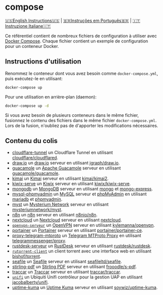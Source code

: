 # compose

[🇺🇸English Instructions🇺🇸](README.md) | [🇧🇷Instruções em Português🇧🇷](LEIAME.md) | [🇮🇹Instruzione Italiane🇮🇹](LEGGIMI.md)

Ce référentiel contient de nombreux fichiers de configuration à utiliser avec [Docker Compose]. Chaque fichier contient un exemple de configuration pour un conteneur Docker.

## Instructions d'utilisation

Renommez le conteneur dont vous avez besoin comme `docker-compose.yml`, puis exécutez-le en utilisant:

```bash
docker-compose up
```

Pour une utilisation en arrière-plan (daemon):

```bash
docker-compose up -d
```

Si vous avez besoin de plusieurs conteneurs dans le même fichier, fusionnez le contenu des fichiers dans le même fichier `docker-compose.yml`. Lors de la fusion, n'oubliez pas de d'apporter les modifications nécessaires.

## Contenu du colis

* [cloudflare-tunnel](cloudflare-tunnel/docker-compose.yml) un Cloudflare Tunnel en utilisant [cloudflare/cloudflared](https://hub.docker.com/r/cloudflare/cloudflared).
* [draw.io](draw.io/docker-compose.yml) un [draw.io](https://draw.io) serveur en utilisant [jgraph/draw.io](https://hub.docker.com/r/jgraph/drawio).
* [guacamole](guacamole/docker-compose.yml) un [Apache Guacamole](https://guacamole.apache.org/) serveur en utilisant [guacamole/guacamole](https://hub.docker.com/r/guacamole/guacamole).
* [kimai](kimai/docker-compose.yml) un [Kimai](https://www.kimai.org/) serveur en utilisant [kimai/kimai2](https://hub.docker.com/r/kimai/kimai2).
* [kiwix-serve](kiwix-serve/docker-compose.yml) un [Kiwix](https://wiki.kiwix.org/wiki/Kiwix-serve) serveur en utilisant [kiwix/kiwix-serve](https://github.com/kiwix/kiwix-tools/pkgs/container/kiwix-serve).
* [mongodb](mongodb/docker-compose.yml) un [MongoDB](https://www.mongodb.com/) serveur en utilisant [mongo](https://hub.docker.com/_/mongo) et [mongo-express](https://hub.docker.com/_/mongo-express).
* [mysql-phpmyadmin](mysql-phpmyadmin/docker-compose.yml) un [MySQL](https://www.mysql.com/) serveur et [phpMyAdmin](https://www.phpmyadmin.net/) en utilisant [mariadb](https://hub.docker.com/_/mariadb) et [phpmyadmin](https://hub.docker.com/_/phpmyadmin).
* [myst](myst/docker-compose.yml) un [Mysterium Network](https://www.mysterium.network/) serveur en utilisant [mysteriumnetwork/myst](https://hub.docker.com/r/mysteriumnetwork/myst).
* [n8n](n8n/docker-compose.yml) un [n8n](https://n8n.io/) serveur en utilisant [n8nio/n8n](https://hub.docker.com/r/n8nio/n8n).
* [nextcloud](nextcloud/docker-compose.yml) un [Nextcloud](https://nextcloud.com/) serveur en utilisant [nextcloud](https://hub.docker.com/_/nextcloud).
* [`openvpn-serveur`](openvpn-serveur/docker-compose.yml) un [OpenVPN] serveur en utilisant [kylemanna/openvpn].
* [portainer](portainer/docker-compose.yml) un [Portainer](https://www.portainer.io/) serveur en utilisant [portainer/portainer-ce](https://hub.docker.com/r/portainer/portainer-ce).
* [proxy-telegram-mtproto](proxy-telegram-mtproto/docker-compose.yml) un [Telegram MTProto Proxy](https://github.com/TelegramMessenger/MTProxy) en utilisant [telegrammessenger/proxy](https://hub.docker.com/r/telegrammessenger/proxy).
* [rustdesk-serveur](rustdesk-serveur/docker-compose.yml) un [RustDesk](https://rustdesk.com/) serveur en utilisant [rustdesk/rustdesk](https://hub.docker.com/r/rustdesk/rustdesk-serveur).
* [`rutorrent-client`](rutorrent-client/docker-compose.yml) un client torrent avec une interface web en utilisant [bishof/torrent].
* [seafile](seafile/docker-compose.yml) un [Seafile](https://www.seafile.com/en/home/) serveur en utilisant [seafileltd/seafile](https://hub.docker.com/r/seafileltd/seafile).
* [stirling-pdf](stirling-pdf/docker-compose.yml) un [Stirling PDF](https://stirlingtools.com/) serveur en utilisant [frooodle/s-pdf](https://hub.docker.com/r/frooodle/s-pdf).
* [traccar](traccar/docker-compose.yml) un [Traccar](https://www.traccar.org/) serveur en utilisant [traccar/traccar](https://hub.docker.com/r/traccar/traccar).
* [`unifi`](unifi/docker-compose.yml) un Ubiquiti Unifi contrôleur pour la gestion UAP en utilisant [jacobalberty/unifi].
* [uptime-kuma](uptime-kuma/docker-compose.yml) un [Uptime Kuma](https://uptime.kuma.pet/) serveur en utilisant [soywiz/uptime-kuma](https://hub.docker.com/r/louislam/uptime-kuma).


[Docker Compose]: https://docs.docker.com/compose/
[OpenVPN]: https://openvpn.net/
[bishof/torrent]: https://hub.docker.com/r/bishof/torrent
[jacobalberty/unifi]: https://hub.docker.com/r/jacobalberty/unifi
[kylemanna/openvpn]: https://hub.docker.com/r/kylemanna/openvpn

